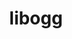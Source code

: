 ---
title: "libogg"
layout: cache
categories: [package, v0.18]
meta: {"versions": ["1.3.5"], "compilers": ["gcc@7.5.0"]}
spec_files: 
 - spec-0.json
spec_names:
 - 'libogg@1.3.5%gcc@7.5.0 arch=linux-ubuntu18.04-x86_64'
---
